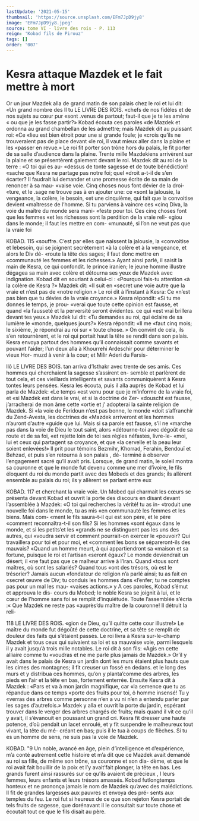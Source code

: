```yaml
---
lastUpdate: '2021-05-15'
thumbnail: 'https://source.unsplash.com/EFm7JpD9jy8'
image: 'EFm7JpD9jy8.jpeg'
source: tome VI - livre des rois - P. 113
reign: 'Kobad fils de Pirouz'
tags: []
order: '007'
---
```


# Kesra attaque Mazdek et le fait mettre à mort

Or un jour Mazdek alla de grand matin de son palais chez le roi et lui dit: «Un grand nombre des
Il
tu LE LIVRE DES ROIS.
«chefs de nos fidèles et de nos sujets au cœur pur
«sont .venus de partout; faut-il que je te les amène
« ou que je les fasse partir?» Kobad écouta ces paroles
«de Mazdek et ordonna au grand chambellan de les admettre; mais Mazdek dit au puissant roi: «Ce «lieu est bien étroit pour une si grande foule; je «crois qu’ils ne trouveraient pas de place devant
«le roi, il vaut mieux aller dans la plaine et les «passer en revue.» Le roi fit porter son trône hors du palais, le fit porter de sa salle d’audience dans la plaine. Trente mille Mazdekiens arrivèrent sur la plaine et se présentèrent gaiement devant le roi.
Mazdek dit au roi de la terre : «O toi qui es au- «dessus de tonte sagesse et de toute bénédiction!
«sache que Kesra ne partage pas notre foi; quel «droit a-t-il de s’en écarter? Il faudrait lui demander
et une promesse écrite de sa main de renoncer à sa mau- «vaise voie. Cinq choses nous font dévier de la droi- «ture, et le .sage ne trouve pas à en ajouter une: ce «sont la jalousie, la vengeance, la colère, le besoin, «et une cinquième, qui fait que la convoitise devient «maîtresse de l’homme. Si tu parviens à vaincre ces
«cinq Diva, la voie du maître du monde sera mani- «feste pour toi. Ces cinq choses font que les femmes «et les richesses sont la perdition de la vraie reli-
«giou dans le monde; il faut les mettre en com- «munauté, si l’on ne veut pas que la vraie foi

KOBAD. 115 «souffre. C’est par elles que naissent la jalousie, la
«convoitise et lebesoin, qui se joignent secrètement
«à la colère et à la vengeance, et alors le Div dé-
«route la tête des sages; il faut donc mettre en «communauté les femmes et les richesses.»
Ayant ainsi parlé, il saisit la main de Kesra, ce qui confondit. le prince iranien; le jeune homme illustre dégagea sa main avec colère et détourna
ses yeux de Mazdek avec indignation. Kobad dit en souriant à celui-ci : «Pourquoi fais-tu attention
«à la colère de Kesra ?» Mazdek dit: «Il suit en
«secret une voie autre que la vraie et n’est pas de «notre religion.» Le roi dit à l’instant à Kesra: Ce
«n’est pas bien que tu dévies de la vraie croyance.»
Kesra répondit: «Si tu me donnes le temps, je prou- «verai que toute cette opinion est fausse, et quand «la fausseté et la perversité seront évidentes. ce qui
«est vrai brillera devant tes yeux.» Mazdek lui dit: «Tu demandes au roi, qui éclaire de sa lumière le «monde, quelques jours?» Kesra répondit: «Il me
«faut cinq mois; le sixième, je répondrai au roi sur
« toute chose. »
On convint de cela, ils s’en retournèrent, et le
roi qui portait haut la tête se rendit dans son palais. Kesra envoya partout des hommes qu’il connaissait comme savants et pouvant l’aider; l’un deux alla à Khourrehi Ardeschir pour déterminer le vieux Hor- muzd à venir à la cour; et Milir Aderi du Farsis-

llô LE LIVRE DES BOIS.
tan arriva d’Isthakr avec trente de ses amis. Ces hommes qui cherchaient la sagesse s’assirent en- semble et parlèrent de tout cela, et ces vieillards intelligents et savants communiquèrent à Kesra tontes leurs pensées. Kesra les écouta, puis il alla auprès de Kobad et lui parla de Mazdek: «Le temps «est venu pour que je m’informe de la vraie foi, et
«si Mazdek est dans le vrai, et si la doctrine de Zer- «douscht est fausse, j’arracherai de mon âme cette «ortie et j’ adopterai la sainte religion de Mazdek. Si
«la voie de Feridoun n’est pas bonne, le monde «doit s’affranchir du Zend-Avesta, les doctrines de «Mazdek arriveront et les hommes n’auront d’autre «guide que lui. Mais si sa parole est fausse, s’il ne «marche pas dans la voie de Dieu le tout saint, alors «détourne-toi avec dégoût de sa route et de sa foi,
«et rejette loin de toi ses règles néfastes, livre-le- «moi, lui et ceux qui partagent sa croyance, et que «la cervelle et la peau leur soient enlevées!» Il prit pour témoins Bezmihr, Khorrad, Ferahin, Bendouï et Behzad, et puis s’en retourna à son palais , dé- terminé à observer l’engagement sacré qu’il avait
pris.
Lorsque, de grand matin, le soleil montra sa couronne et que le monde fut devenu comme une mer d’ivoire, le fils éloquent du roi du monde partit
avec des Mobeds et des grands; ils allèrent ensemble
au palais du roi; ils y allèrent se parlant entre eux

KOBAD. 117 et cherchant la vraie voie. Un Mobed qui charmait
les cœurs se présenta devant Kobad et ouvrit la porte des discours en disant devant l’assemblée à Mazdek: «O toi qui recherches la vérité! tu as in- «troduit une nouvelle foi dans le monde, tu as mis «en communauté les femmes et les biens. Mais com- «ment le fils saura-t-il qui est son père, et le père «comment reconnaîtra-t-il son fils? Si les hommes «sont égaux dans le monde, et si les petits’et les «grands ne se distinguent pas les uns des autres, qui
«voudra servir et comment pourrait-on exercer le «pouvoir? Qui travaillera pour toi et pour moi, et «comment les bons se sépareront-ils des mauvais? «Quand un homme meurt, à qui appartiendront sa «maison et sa fortune, puisque le roi et l’artisan «seront égaux? Le monde deviendrait un désert; il
«ne faut pas que ce malheur arrive à l’lran. Quand «tous sont maîtres, où sont les salariés? Quand tous «ont des trésors, où est le trésorier? Jamais aucun «fondateur de religion n’a parlé ainsi; tu as fait en «secret œuvre de Div; tu conduis les hommes dans «l’enfer; tu ne comptes pas pour un mal les mau-
«vaises actions.» y
A ces paroles, Kobad s’émut et approuva le dis-
cours du Mobed; le noble Kesra se joignit à lui, et le cœur de l’homme sans foi se remplit d’inquiétude.
Toute l’assemblée s’écria :« Que Mazdek ne reste pas
«auprès’du maître de la couronne! Il détruit la reli-

118 LE LIVRE DES ROIS.
«gion de Dieu, qu’il quitte cette cour illustre!» Le
maître du monde fut dégoûté de cette doctrine, et
sa tête se remplit de douleur des faits qui s’étaient passés. Le roi livra à Kesra sur-le-champ Mazdek et tous ceux qui suivaient sa loi et sa mauvaise voie, parmi lesquels il y avait jusqu’à trois mille notables.
Le roi dit à son fils: «Agis en cette alliaire comme tu «voudras et ne me parle plus jamais de Mazdek.»
Or’il y avait dans le palais de Kesra un jardin dont les murs étaient plus hauts que les cimes des montagnes; il fit creuser un fossé en dedans. et le long des murs et y distribua ces hommes, qu’on y planta’comme des arbres, les pieds en l’air et la
tête en bas, fortement enterrée. Ensuite Kesra dit à Mazdek : «Pars et va à mon jardin magnifique, car «la semence que tu as répandue dans ce temps «porte des fruits pour toi, ô homme insensé! Tu y «verras des arbres comme personne n’en a vu ni
n’en a entendu parler par les sages d’autrefois.»
Mazdek y alla et ouvrit la porte du jardin, espérant trouver dans le verger des arbres chargés de fruits; mais quand il vit ce qu’il y avait, il s’évanouit en poussant un grand cri. Kesra fit dresser une haute potence, d’où pendait un lacet enroulé, et y fit suspendre le malheureux tout vivant, la tête du mé- créant en bas; puis il le tua à coups de flèches. Si
tu es un homme de sens, ne suis pas la voie de Mazdek.

KOBAD. "9 Un noble, avancé en âge, plein d’intelligence et
d’expérience, m’a conté autrement cette histoire et
m’a dit que ce Mazdek avait demandé au roi sa
fille, de même son trône, sa couronne et son dia- dème, et que le roi avait fait bouillir de la poix et l’y avait’fait plonger, la tête en bas. Les grands
furent ainsi rassurés sur ce qu’ils avaient de précieux , I
leurs femmes, leurs enfants et leurs trésors amassés. Kobad futlongtemps honteux et ne prononça jamais le nom de Mazdek qu’avec des malédictions. Il fit
de grandes largesses aux pauvres et envoya des pré- sents aux temples du feu. Le roi fut si heureux de ce que son rejeton Kesra portait de tels fruits de sagesse, que dorénavant il le consultait sur toute chose et écoutait tout ce que le fils disait au père.
